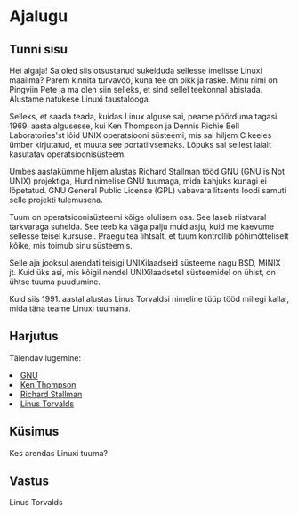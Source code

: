 ﻿# Ajalugu

## Tunni sisu

Hei algaja! Sa oled siis otsustanud sukelduda sellesse imelisse Linuxi maailma? Parem kinnita turvavöö, kuna tee on pikk ja raske. Minu nimi on Pingviin Pete ja ma olen siin selleks, et sind sellel teekonnal abistada. Alustame natukese Linuxi taustalooga.

Selleks, et saada teada, kuidas Linux alguse sai, peame pöörduma tagasi 1969. aasta algusesse, kui Ken Thompson ja Dennis Richie Bell Laboratories'st lõid UNIX operatsiooni süsteemi, mis sai hiljem C keeles ümber kirjutatud, et muuta see portatiivsemaks. Lõpuks sai sellest laialt kasutatav operatsioonisüsteem.

Umbes aastakümme hiljem alustas Richard Stallman tööd GNU (GNU is Not UNIX) projektiga, Hurd nimelise GNU tuumaga, mida kahjuks kunagi ei lõpetatud. GNU General Public License (GPL) vabavara litsents loodi samuti selle projekti tulemusena.

Tuum on operatsioonisüsteemi kõige olulisem osa. See laseb riistvaral tarkvaraga suhelda. See teeb ka väga palju muid asju, kuid me kaevume sellesse teisel kursusel. Praegu tea lihtsalt, et tuum kontrollib põhimõtteliselt kõike, mis toimub sinu süsteemis.

Selle aja jooksul arendati teisigi UNIXilaadseid süsteeme nagu BSD, MINIX jt. Kuid üks asi, mis kõigil nendel UNIXilaadsetel süsteemidel on ühist, on ühtse tuuma puudumine.

Kuid siis 1991. aastal alustas Linus Torvaldsi nimeline tüüp tööd millegi kallal, mida täna teame Linuxi tuumana.

## Harjutus

Täiendav lugemine:
<li><a href='https://www.gnu.org/home.en.html'>GNU</a></li>
<li><a href='https://en.wikipedia.org/wiki/Ken_Thompson'>Ken Thompson</a></li>
<li><a href='https://stallman.org/'>Richard Stallman</a></li>
<li><a href='https://en.wikipedia.org/wiki/Linus_Torvalds'>Linus Torvalds</a></li>

## Küsimus

Kes arendas Linuxi tuuma?

## Vastus

Linus Torvalds

